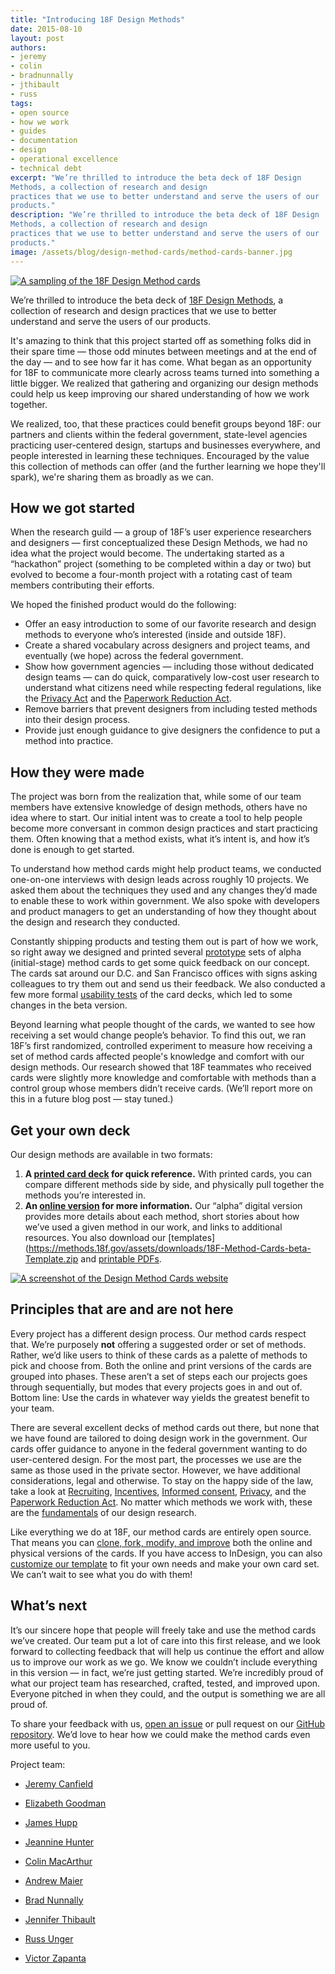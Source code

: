 ```yaml
---
title: "Introducing 18F Design Methods"
date: 2015-08-10
layout: post
authors:
- jeremy
- colin
- bradnunnally
- jthibault
- russ
tags:
- open source
- how we work
- guides
- documentation
- design
- operational excellence
- technical debt
excerpt: "We’re thrilled to introduce the beta deck of 18F Design
Methods, a collection of research and design
practices that we use to better understand and serve the users of our
products."
description: "We’re thrilled to introduce the beta deck of 18F Design
Methods, a collection of research and design
practices that we use to better understand and serve the users of our
products."
image: /assets/blog/design-method-cards/method-cards-banner.jpg
---
```


[![A sampling of the 18F Design Method cards](/assets/blog/design-method-cards/method-cards-banner.jpg)](https://methods.18f.gov/)

We’re thrilled to introduce the beta deck of [18F Design
Methods](https://methods.18f.gov/), a collection of research and design
practices that we use to better understand and serve the users of our
products.

It's amazing to think that this project started off as something folks
did in their spare time — those odd minutes between meetings and at the
end of the day — and to see how far it has come. What began as an
opportunity for 18F to communicate more clearly across teams turned into
something a little bigger. We realized that gathering and organizing our
design methods could help us keep improving our shared understanding of
how we work together.

We realized, too, that these practices could benefit groups beyond 18F:
our partners and clients within the federal government, state-level
agencies practicing user-centered design, startups and businesses
everywhere, and people interested in learning these techniques.
Encouraged by the value this collection of methods can offer (and the
further learning we hope they'll spark), we're sharing them as broadly
as we can.

## How we got started

When the research guild — a group of 18F’s user experience researchers
and designers — first conceptualized these Design Methods, we had no
idea what the project would become. The undertaking started as a
“hackathon” project (something to be completed within a day or two) but
evolved to become a four-month project with a rotating cast of team
members contributing their efforts.

We hoped the finished product would do the following:

-   Offer an easy introduction to some of our favorite research and design methods to everyone who’s interested (inside and outside 18F).
-   Create a shared vocabulary across designers and project teams, and eventually (we hope) across the federal government.
-   Show how government agencies — including those without dedicated design teams — can do quick, comparatively low-cost user research to understand what citizens need while respecting federal regulations, like the [Privacy Act](http://www.justice.gov/opcl/overview-privacy-act-1974-2015-edition) and the [Paperwork Reduction Act](http://www.gpo.gov/fdsys/pkg/PLAW-104publ13/html/PLAW-104publ13.htm).
-   Remove barriers that prevent designers from including tested methods into their design process.
-   Provide just enough guidance to give designers the confidence to put a method into practice.

## How they were made

The project was born from the realization that, while some of our team
members have extensive knowledge of design methods, others have no idea
where to start. Our initial intent was to create a tool to help people
become more conversant in common design practices and start practicing
them. Often knowing that a method exists, what it’s intent is, and how
it’s done is enough to get started.

To understand how method cards might help product teams, we conducted
one-on-one interviews with design leads across roughly 10 projects. We
asked them about the techniques they used and any changes they’d made to
enable these to work within government. We also spoke with developers
and product managers to get an understanding of how they thought about
the design and research they conducted.

Constantly shipping products and testing them out is part of how we
work, so right away we designed and printed several
[prototype](https://methods.18f.gov/prototyping/) sets of alpha
(initial-stage) method cards to get some quick feedback on our concept.
The cards sat around our D.C. and San Francisco offices with signs
asking colleagues to try them out and send us their feedback. We also
conducted a few more formal [usability
tests](https://methods.18f.gov/usability-testing/) of the card decks,
which led to some changes in the beta version.

Beyond learning what people thought of the cards, we wanted to see how
receiving a set would change people’s behavior. To find this out, we ran
18F’s first randomized, controlled experiment to measure how receiving a
set of method cards affected people's knowledge and comfort with our
design methods. Our research showed that 18F teammates who received
cards were slightly more knowledge and comfortable with methods than a
control group whose members didn’t receive cards. (We’ll report more on
this in a future blog post — stay tuned.)

## Get your own deck

Our design methods are available in two formats:

1. **A [printed card deck](https://methods.18f.gov/assets/downloads/18F-Method-Cards-beta-Preview.pdf) for quick reference.** With printed cards, you can compare different methods side by side, and physically pull together the methods you’re interested in.
2. **An [online version](https://methods.18f.gov/) for more information.** Our “alpha” digital version provides more details about each method, short stories about how we’ve used a given method in our work, and links to additional resources. You also download our [templates](https://methods.18f.gov/assets/downloads/18F-Method-Cards-beta-Template.zip and [printable PDFs](https://methods.18f.gov/assets/downloads/18F-Method-Cards-beta_Print.zip).

[![A screenshot of the Design Method Cards website](/assets/blog/design-method-cards/method-cards.png)](https://methods.18f.gov/)

## Principles that are and are not here

Every project has a different design process. Our method cards respect
that. We’re purposely **not** offering a suggested order or set of
methods. Rather, we’d like users to think of these cards as a palette of
methods to pick and choose from. Both the online and print versions of
the cards are grouped into phases. These aren’t a set of steps each our
projects goes through sequentially, but modes that every projects goes
in and out of. Bottom line: Use the cards in whatever way yields the
greatest benefit to your team.

There are several excellent decks of method cards out there, but none
that we have found are tailored to doing design work in the government.
Our cards offer guidance to anyone in the federal government wanting to
do user-centered design. For the most part, the processes we use are the
same as those used in the private sector. However, we have additional
considerations, legal and otherwise. To stay on the happy side of the
law, take a look at [Recruiting](https://methods.18f.gov/recruiting/),
[Incentives](https://methods.18f.gov/incentives/), [Informed
consent](https://methods.18f.gov/informed-consent/),
[Privacy](https://methods.18f.gov/privacy/), and the [Paperwork
Reduction Act](https://methods.18f.gov/paperwork-reduction-act/). No
matter which methods we work with, these are the
[fundamentals](https://methods.18f.gov/fundamentals/) of our design
research.

Like everything we do at 18F, our method cards are entirely open source.
That means you can [clone, fork, modify, and
improve](https://github.com/18F/methods) both the online and physical
versions of the cards. If you have access to InDesign, you can also
[customize our
template](https://methods.18f.gov/assets/downloads/18F-Method-Cards-beta-Template.zip)
to fit your own needs and make your own card set. We can’t wait to see
what you do with them!

## What’s next

It’s our sincere hope that people will freely take and use the method
cards we’ve created. Our team put a lot of care into this first release,
and we look forward to collecting feedback that will help us continue
the effort and allow us to improve our work as we go. We know we
couldn’t include everything in this version — in fact, we’re just
getting started. We’re incredibly proud of what our project team has
researched, crafted, tested, and improved upon. Everyone pitched in when
they could, and the output is something we are all proud of.

To share your feedback with us, [open an
issue](https://github.com/18F/method-cards/issues) or pull request on
our [GitHub repository](https://github.com/18F/method-cards). We’d
love to hear how we could make the method cards even more useful to you.

Project team:

-   [Jeremy Canfield](https://18f.gsa.gov/team/jeremy/)

-   [Elizabeth Goodman](https://18f.gsa.gov/team/egoodman/)

-   [James Hupp](https://18f.gsa.gov/team/jameshupp/)

-   [Jeannine Hunter](https://18f.gsa.gov/team/jhunter/)

-   [Colin MacArthur](https://18f.gsa.gov/team/colinmacarthur/)

-   [Andrew Maier](https://18f.gsa.gov/team/andrewmaier/)

-   [Brad Nunnally](https://18f.gsa.gov/team/bradnunnally/)

-   [Jennifer Thibault](https://18f.gsa.gov/team/jthibault/)

-   [Russ Unger](https://18f.gsa.gov/team/russ/)

-   [Victor Zapanta](https://18f.gsa.gov/team/victor/)
